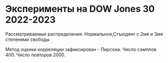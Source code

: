 # Эксперименты на DOW Jones 30  2022-2023 
Рассматриваемые распределения: Нормальное,Стъюдент с 2мя и 3мя степенями свободы  

Метод оценки корреляции зафиксирован - Пирсона.
Число сэмплов 400. Число повторов 2000.

